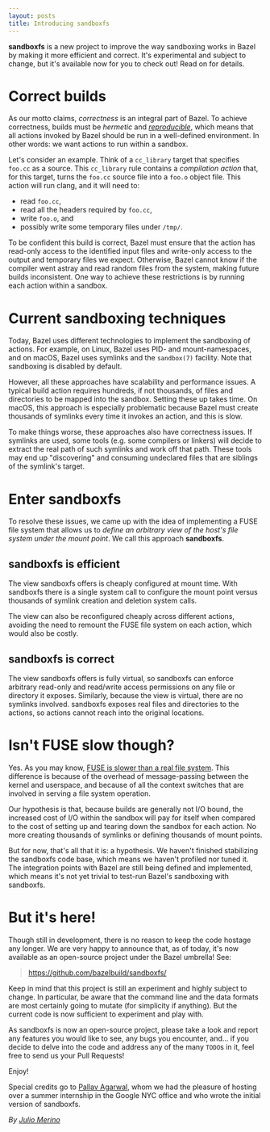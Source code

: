 ```yaml
---
layout: posts
title: Introducing sandboxfs
---
```


**sandboxfs** is a new project to improve the way sandboxing works in Bazel
by making it more efficient and correct.  It's experimental and subject to
change, but it's available now for you to check out! Read on for details.

# Correct builds

As our motto claims, *correctness* is an integral part of Bazel. To achieve
correctness, builds must be *hermetic* and
[*reproducible*](https://reproducible-builds.org/), which means that all
actions invoked by Bazel should be run in a well-defined environment. In
other words: we want actions to run within a sandbox.

Let's consider an example. Think of a `cc_library` target that specifies
`foo.cc` as a source. This `cc_library` rule contains a *compilation
action* that, for this target, turns the `foo.cc` source file into a
`foo.o` object file.  This action will run clang, and it will need to:
*  read `foo.cc`,
*  read all the headers required by `foo.cc`,
*  write `foo.o`, and
*  possibly write some temporary files under `/tmp/`.

To be confident this build is correct, Bazel must ensure that the action
has read-only access to the identified input files and write-only access to
the output and temporary files we expect. Otherwise, Bazel cannot know if
the compiler went astray and read random files from the system, making
future builds inconsistent. One way to achieve these restrictions is by
running each action within a sandbox.

# Current sandboxing techniques

Today, Bazel uses different technologies to implement the sandboxing of
actions. For example, on Linux, Bazel uses PID- and mount-namespaces, and
on macOS, Bazel uses symlinks and the `sandbox(7)` facility. Note that
sandboxing is disabled by default.

However, all these approaches have scalability and performance issues. A
typical build action requires hundreds, if not thousands, of files and
directories to be mapped into the sandbox. Setting these up takes time. On
macOS, this approach is especially problematic because Bazel must create
thousands of symlinks every time it invokes an action, and this is slow.

To make things worse, these approaches also have correctness issues. If
symlinks are used, some tools (e.g. some compilers or linkers) will decide
to extract the real path of such symlinks and work off that path. These
tools may end up "discovering" and consuming undeclared files that are
siblings of the symlink's target.

# Enter sandboxfs

To resolve these issues, we came up with the idea of implementing a FUSE file
system that allows us to *define an arbitrary view of the host's file system
under the mount point*. We call this approach **sandboxfs**.

## sandboxfs is efficient

The view sandboxfs offers is cheaply configured at mount time. With
sandboxfs there is a single system call to configure the mount point versus
thousands of symlink creation and deletion system calls.

The view can also be reconfigured cheaply across different actions,
avoiding the need to remount the FUSE file system on each action, which
would also be costly.

## sandboxfs is correct

The view sandboxfs offers is fully virtual, so sandboxfs can enforce
arbitrary read-only and read/write access permissions on any file or
directory it exposes. Similarly, because the view is virtual, there are no
symlinks involved. sandboxfs exposes real files and directories to the
actions, so actions cannot reach into the original locations.

# Isn't FUSE slow though?

Yes. As you may know, [FUSE is slower than a real file
system](https://www.usenix.org/system/files/conference/fast17/fast17-vangoor.pdf).
This difference is because of the overhead of message-passing between the
kernel and userspace, and because of all the context switches that are
involved in serving a file system operation.

Our hypothesis is that, because builds are generally not I/O bound, the
increased cost of I/O within the sandbox will pay for itself when compared
to the cost of setting up and tearing down the sandbox for each action.  No
more creating thousands of symlinks or defining thousands of mount points.

But for now, that's all that it is: a hypothesis. We haven't finished
stabilizing the sandboxfs code base, which means we haven't profiled nor
tuned it. The integration points with Bazel are still being defined and
implemented, which means it's not yet trivial to test-run Bazel's
sandboxing with sandboxfs.

# But it's here!

Though still in development, there is no reason to keep the code hostage
any longer. We are very happy to announce that, as of today, it's now
available as an open-source project under the Bazel umbrella! See:

> https://github.com/bazelbuild/sandboxfs/

Keep in mind that this project is still an experiment and highly subject to
change. In particular, be aware that the command line and the data formats
are most certainly going to mutate (for simplicity if anything). But the
current code is now sufficient to experiment and play with.

As sandboxfs is now an open-source project, please take a look and report
any features you would like to see, any bugs you encounter, and...  if you
decide to delve into the code and address any of the many `TODO`s in it,
feel free to send us your Pull Requests!

Enjoy!

Special credits go to [Pallav Agarwal](https://github.com/pallavagarwal07),
whom we had the pleasure of hosting over a summer internship in the Google
NYC office and who wrote the initial version of sandboxfs.

*By [Julio Merino](http://julio.meroh.net/)*
